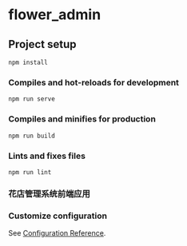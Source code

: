 # flower_admin

## Project setup
```
npm install
```

### Compiles and hot-reloads for development
```
npm run serve
```

### Compiles and minifies for production
```
npm run build
```

### Lints and fixes files
```
npm run lint
```

### 花店管理系统前端应用


### Customize configuration
See [Configuration Reference](https://cli.vuejs.org/config/).
